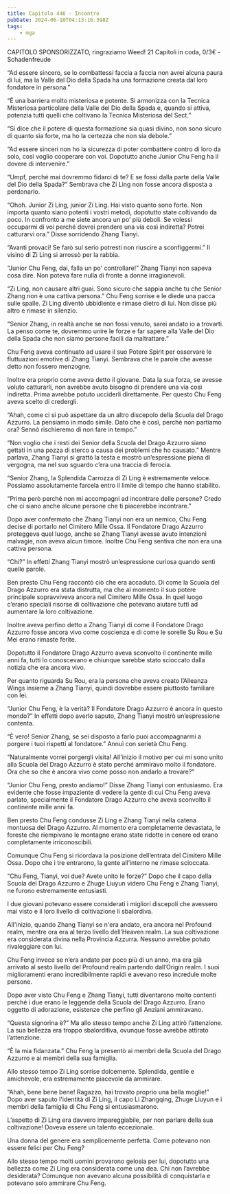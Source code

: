 ```yaml
---
title: Capitolo 446 - Incontro
pubDate: 2024-06-10T04:13:16.398Z
tags:
    - mga
---
```

                
CAPITOLO SPONSORIZZATO, ringraziamo Weed!
21 Capitoli in coda, 0/3€ 
-Schadenfreude


“Ad essere sincero, se lo combattessi faccia a faccia non avrei alcuna paura di lui, ma la Valle del Dio della Spada ha una formazione creata dal loro fondatore in persona.”


“È una barriera molto misteriosa e potente. Si armonizza con la Tecnica Misteriosa particolare della Valle del Dio della Spada e, quando si attiva, potenzia tutti quelli che coltivano la Tecnica Misteriosa del Sect.”


“Si dice che il potere di questa formazione sia quasi divino, non sono sicuro di quanto sia forte, ma ho la certezza che non sia debole.”


“Ad essere sinceri non ho la sicurezza di poter combattere contro di loro da solo, così voglio cooperare con voi. Dopotutto anche Junior Chu Feng ha il dovere di intervenire.”


“Umpf, perché mai dovremmo fidarci di te? E se fossi dalla parte della Valle del Dio della Spada?” Sembrava che Zi Ling non fosse ancora disposta a perdonarlo.


“Ohoh. Junior Zi Ling, junior Zi Ling. Hai visto quanto sono forte. Non importa quanto siano potenti i vostri metodi, dopotutto state coltivando da poco. In confronto a me siete ancora un po’ più deboli. Se volessi occuparmi di voi perché dovrei prendere una via così indiretta? Potrei catturarvi ora.” Disse sorridendo Zhang Tianyi.


“Avanti provaci! Se farò sul serio potresti non riuscire a sconfiggermi.” Il visino di Zi Ling si arrossò per la rabbia.


“Junior Chu Feng, dai, falla un po' controllare!” Zhang Tianyi non sapeva cosa dire. Non poteva fare nulla di fronte a donne irragionevoli.


“Zi Ling, non causare altri guai. Sono sicuro che sappia anche tu che Senior Zhang non è una cattiva persona.” Chu Feng sorrise e le diede una pacca sulle spalle. Zi Ling diventò ubbidiente e rimase dietro di lui. Non disse più altro e rimase in silenzio.


“Senior Zhang, in realtà anche se non fossi venuto, sarei andato io a trovarti. La penso come te, dovremmo unire le forze e far sapere alla Valle del Dio della Spada che non siamo persone facili da maltrattare.”


Chu Feng aveva continuato ad usare il suo Potere Spirit per osservare le fluttuazioni emotive di Zhang Tianyi. Sembrava che le parole che avesse detto non fossero menzogne.


Inoltre era proprio come aveva detto il giovane. Data la sua forza, se avesse voluto catturarli, non avrebbe avuto bisogno di prendere una via così indiretta. Prima avrebbe potuto ucciderli direttamente. Per questo Chu Feng aveva scelto di credergli.


“Ahah, come ci si può aspettare da un altro discepolo della Scuola del Drago Azzurro. La pensiamo in modo simile. Dato che è così, perché non partiamo ora? Sennò rischieremo di non fare in tempo.”


“Non voglio che i resti dei Senior della Scuola del Drago Azzurro siano gettati in una pozza di sterco a causa dei problemi che ho causato.” Mentre parlava, Zhang Tianyi si grattò la testa e mostrò un’espressione piena di vergogna, ma nel suo sguardo c’era una traccia di ferocia.


“Senior Zhang, la Splendida Carrozza di Zi Ling è estremamente veloce. Possiamo assolutamente farcela entro il limite di tempo che hanno stabilito.


“Prima però perché non mi accompagni ad incontrare delle persone? Credo che ci siano anche alcune persone che ti piacerebbe incontrare.”


Dopo aver confermato che Zhang Tianyi non era un nemico, Chu Feng decise di portarlo nel Cimitero Mille Ossa. Il Fondatore Drago Azzurro proteggeva quel luogo, anche se Zhang Tianyi avesse avuto intenzioni malvagie, non aveva alcun timore. Inoltre Chu Feng sentiva che non era una cattiva persona.


“Chi?” In effetti Zhang Tianyi mostrò un’espressione curiosa quando sentì quelle parole.


Ben presto Chu Feng raccontò ciò che era accaduto. Di come la Scuola del Drago Azzurro era stata distrutta, ma che al momento il suo potere principale sopravviveva ancora nel Cimitero Mille Ossa. In quel luogo c’erano speciali risorse di coltivazione che potevano aiutare tutti ad aumentare la loro coltivazione.


Inoltre aveva perfino detto a Zhang Tianyi di come il Fondatore Drago Azzurro fosse ancora vivo come coscienza e di come le sorelle Su Rou e Su Mei erano rimaste ferite.


Dopotutto il Fondatore Drago Azzurro aveva sconvolto il continente mille anni fa, tutti lo conoscevano e chiunque sarebbe stato scioccato dalla notizia che era ancora vivo.


Per quanto riguarda Su Rou, era la persona che aveva creato l’Alleanza Wings insieme a Zhang Tianyi, quindi dovrebbe essere piuttosto familiare con lei.


“Junior Chu Feng, è la verità? Il Fondatore Drago Azzurro è ancora in questo mondo?” In effetti dopo averlo saputo, Zhang Tianyi mostrò un’espressione contenta.


“È vero! Senior Zhang, se sei disposto a farlo puoi accompagnarmi a porgere i tuoi rispetti al fondatore.” Annuì con serietà Chu Feng.


“Naturalmente vorrei porgergli visita! All'inizio il motivo per cui mi sono unito alla Scuola del Drago Azzurro è stato perché ammiravo molto il fondatore. Ora che so che è ancora vivo come posso non andarlo a trovare?”


“Junior Chu Feng, presto andiamo!” Disse Zhang Tianyi con entusiasmo. Era evidente che fosse impaziente di vedere la gente di cui Chu Feng aveva parlato, specialmente il Fondatore Drago Azzurro che aveva sconvolto il continente mille anni fa.


Ben presto Chu Feng condusse Zi Ling e Zhang Tianyi nella catena montuosa del Drago Azzurro. Al momento era completamente devastata, le foreste che riempivano le montagne erano state ridotte in cenere ed erano completamente irriconoscibili.


Comunque Chu Feng si ricordava la posizione dell’entrata del Cimitero Mille Ossa. Dopo che i tre entrarono, la gente all’interno ne rimase scioccata.


“Chu Feng, Tianyi, voi due? Avete unito le forze?” Dopo che il capo della Scuola del Drago Azzurro e Zhuge Liuyun videro Chu Feng e Zhang Tianyi, ne furono estremamente entusiasti.


I due giovani potevano essere considerati i migliori discepoli che avessero mai visto e il loro livello di coltivazione li sbalordiva.


All'inizio, quando Zhang Tianyi se n'era andato, era ancora nel Profound realm, mentre ora era al terzo livello dell’Heaven realm. La sua coltivazione era considerata divina nella Provincia Azzurra. Nessuno avrebbe potuto rivaleggiare con lui.


Chu Feng invece se n’era andato per poco più di un anno, ma era già arrivato al sesto livello del Profound realm partendo dall’Origin realm. I suoi miglioramenti erano incredibilmente rapidi e avevano reso incredule molte persone.


Dopo aver visto Chu Feng e Zhang Tianyi, tutti diventarono molto contenti perché i due erano le leggende della Scuola del Drago Azzurro. Erano oggetto di adorazione, esistenze che perfino gli Anziani ammiravano.


“Questa signorina è?” Ma allo stesso tempo anche Zi Ling attirò l’attenzione. La sua bellezza era troppo sbalorditiva, ovunque fosse avrebbe attirato l’attenzione.


“È la mia fidanzata.” Chu Feng la presentò ai membri della Scuola del Drago Azzurro e ai membri della sua famiglia.


Allo stesso tempo Zi Ling sorrise dolcemente. Splendida, gentile e amichevole, era estremamente piacevole da ammirare.


“Ahah, bene bene bene! Ragazzo, hai trovato proprio una bella moglie!” Dopo aver saputo l'identità di Zi Ling, il capo Li Zhangqing, Zhuge Liuyun e i membri della famiglia di Chu Feng si entusiasmarono.


L’aspetto di Zi Ling era davvero impareggiabile, per non parlare della sua coltivazione! Doveva essere un talento eccezionale.


Una donna del genere era semplicemente perfetta. Come potevano non essere felici per Chu Feng?


Allo stesso tempo molti uomini provarono gelosia per lui, dopotutto una bellezza come Zi Ling era considerata come una dea. Chi non l’avrebbe desiderata? Comunque non avevano alcuna possibilità di conquistarla e potevano solo ammirare Chu Feng.







